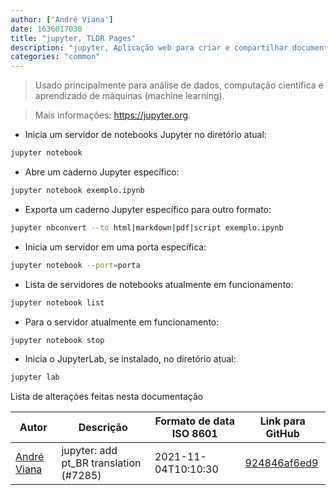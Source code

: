 ```yaml
---
author: ['André Viana']
date: 1636017030
title: "jupyter, TLDR Pages"
description: "jupyter, Aplicação web para criar e compartilhar documentos que contem código, visualizações e anotações."
categories: "common"
---
```

> Usado principalmente para análise de dados, computação científica e aprendizado de máquinas (machine learning).

> Mais informações: <https://jupyter.org>.

- Inicia um servidor de notebooks Jupyter no diretório atual:

```bash
jupyter notebook
```

- Abre um caderno Jupyter específico:

```bash
jupyter notebook exemplo.ipynb
```

- Exporta um caderno Jupyter específico para outro formato:

```bash
jupyter nbconvert --to html|markdown|pdf|script exemplo.ipynb
```

- Inicia um servidor em uma porta específica:

```bash
jupyter notebook --port=porta
```

- Lista de servidores de notebooks atualmente em funcionamento:

```bash
jupyter notebook list
```

- Para o servidor atualmente em funcionamento:

```bash
jupyter notebook stop
```

- Inicia o JupyterLab, se instalado, no diretório atual:

```bash
jupyter lab
```
Lista de alterações feitas nesta documentação


Autor | Descrição | Formato de data ISO 8601 | Link para GitHub
------|-----|-----|-----
[André Viana](mailto:andrebermudesviana@gmail.com) | jupyter: add pt_BR translation (#7285) | 2021-11-04T10:10:30 | [924846af6ed9](https://github.com/tldr-pages/tldr/commit/924846af6ed921aef5de92542a0a8345ac82addc)

